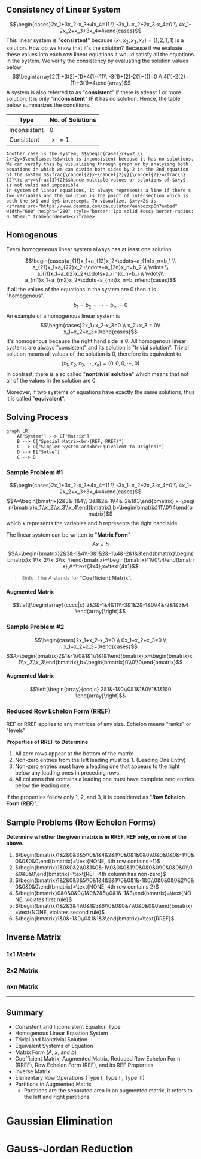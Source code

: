 
## Consistency of Linear System
$$\begin{cases}2x_1+3x_2-x_3+4x_4=11 \\ -3x_1+x_2+2x_3-x_4=0 \\ 4x_1-2x_2+x_3+3x_4=4\end{cases}$$
	This linear system is "**consistent**" because $(x_1,x_2,x_3,x_4)=(1,2,1,1)$ is a solution. How do we know that it's the solution? Because if we evaluate these values into each row linear equations it would satisfy all the equations in the system. We verify the consistency by evaluating the solution values below: $$\begin{array}2(1)+3(2)-(1)+4(1)=11\\ -3(1)+(2)-2(1)-(1)=0 \\ 4(1)-2(2)+(1)+3(1)=4\end{array}$$A system is also referred to as "**consistent**" if there is atleast 1 or more solution. It is only "**inconsistent**" IF it has no solution. Hence, the table below summarizes the conditions.

| Type         | No. of Solutions |
| ------------ | ---------------- |
| Inconsistent | $0$              |
| Consistent   | $>=1$            |
	Another case is the system, $$\begin{cases}x+y=2 \\ 2x+2y=3\end{cases}$$which is inconsistent because it has no solutions. We can verify this by visualizing through graph or by analyzing both equations in which we can divide both sides by 2 in the 2nd equation of the system $$\frac{\cancel{2}x+\cancel{2}y}{\cancel{2}}=\frac{3}{2}\to x+y=\frac{3}{2}$$hence multiple values or solutions of $x+y$, is not valid and impossible. 
	In system of linear equations, it always represents a line if there's two variables and the solution is the point of intersection which is both the $x$ and $y$-intercept. To visualize, $x+y=2$ is
	<iframe src="https://www.desmos.com/calculator/eenbozxp6n?embed" width="600" height="280" style="border: 1px solid #ccc; border-radius: 0.785em;" frameborder=0></iframe>

## Homogenous
Every homogeneous linear system always has at least one solution.

$$\begin{cases}a_{11}x_1+a_{12}x_2+\cdots+a_{1n}x_n=b_1 \\ a_{21}x_1+a_{22}x_2+\cdots+a_{2n}x_n=b_2 \\ \vdots \\ a_{i1}x_1+a_{i2}x_2+\cdots+a_{in}x_n=b_i \\ \vdots\\ a_{m1}x_1+a_{m2}x_2+\cdots+a_{mn}x_n=b_m\end{cases}$$
If all the values of the equations in the system are 0 then it is "homogenous". $$b_1=b_2=\cdots=b_m=0$$An example of a homogenous linear system is $$\begin{cases}2x_1+x_2-x_3=0 \\ x_2+x_3 = 0\\ x_1+x_2+x_3=0\end{cases}$$It's homogenous because the right hand side is 0. All homogenous linear systems are always "consistent" and its solution is "trivial solution". Trivial solution means all values of the solution is 0, therefore its equivalent to $$(x_1,x_2,x_3,\cdots,x_n)=(0,0,0,\cdots,0)$$In contrast, there is also called "**nontrivial solution**" which means that not all of the values in the solution are 0.

Moreover, if two systems of equations have exactly the same solutions, thus it is called "**equivalent**".


## Solving Process

```mermaid
graph LR
    A["System"] --> B["Matrix"]
    B --> C["Special Matrix<br>(REF, RREF)"]
    C --> D["Simpler System and<br>Equivalent to Original"]
    D --> E["Solve"]
    C --> D
```

### Sample Problem #1
$$\begin{cases}2x_1+3x_2-x_3+4x_4=11 \\ -3x_1+x_2+2x_3-x_4=0 \\ 4x_1-2x_2+x_3+3x_4=4\end{cases}$$$$A=\begin{bmatrix}2&3&-1&4\\-3&1&2&-1\\4&-2&1&3\end{bmatrix},x=\begin{bmatrix}x_1\\x_2\\x_3\\x_4\end{bmatrix},b=\begin{bmatrix}11\\0\\4\end{bmatrix}$$which $x$ represents the variables and $b$ represents the right hand side.

The linear system can be written to "**Matrix Form**" $$Ax=b$$ $$A=\begin{bmatrix}2&3&-1&4\\-3&1&2&-1\\4&-2&1&3\end{bmatrix}\begin{bmatrix}x_1\\x_2\\x_3\\x_4\end{bmatrix}=\begin{bmatrix}11\\0\\4\end{bmatrix},A=\text{3x4},x=\text{4x1}$$
> [!info]
>  The $A$ stands for "**Coefficient Matrix**".

#### Augmented Matrix
$$\left[\begin{array}{cccc|c}
2&3&-1&4&11\\-3&1&2&-1&0\\4&-2&1&3&4
\end{array}\right]$$




### Sample Problem #2
$$\begin{cases}2x_1+x_2-x_3=0 \\ 0x_1+x_2+x_3=0 \\ x_1+x_2+x_3=0\end{cases}$$
$$A=\begin{bmatrix}2&1&-1\\0&1&1\\1&1&1\end{bmatrix},x=\begin{bmatrix}x_1\\x_2\\x_3\end{bmatrix},b=\begin{bmatrix}0\\0\\0\end{bmatrix}$$

#### Augmented Matrix
$$\left[\begin{array}{ccc|c}
2&1&-1&0\\0&1&1&0\\1&1&1&0
\end{array}\right]$$


### Reduced Row Echelon Form (RREF)
REF or RREF applies to any matrices of any size.
Echelon means "ranks" or "levels"

**Properties of RREF to Determine**
1. All zero rows appear at the bottom of the matrix
2. Non-zero entries from the left leading must be 1. (Leading One Entry)
3. Non-zero entries must have a leading one that appears to the right below any leading ones in preceding rows.
4. All columns that contains a leading one must have complete zero entries below the leading one.

If the properties follow only 1, 2, and 3, it is considered as "**Row Echelon Form (REF)**".

## Sample Problems (Row Echelon Forms)
**Determine whether the given matrix is in RREF, REF only, or none of the above.**

1. $\begin{bmatrix}1&2&0&3&5\\0&1&4&2&1\\0&0&1&0&0\\0&0&0&0&-1\\0&0&0&0&0\end{bmatrix}=\text{NONE, 4th row contains -1}$
2. $\begin{bmatrix}1&0&0&2\\0&1&0&-1\\0&0&0&1\\0&0&0&0\\0&0&0&0\\0&0&0&0\end{bmatrix}=\text{REF, 4th column has non-zero}$
3. $\begin{bmatrix}1&2&0&3&5\\0&1&4&2&1\\0&0&1&-1&0\\0&0&0&0&2\\0&0&0&0&0\end{bmatrix}=\text{NONE, 4th row contains 2}$
4. $\begin{bmatrix}0&0&0&0\\1&0&2&5\\0&1&-1&3\end{bmatrix}=\text{NONE, violates first rule}$
5. $\begin{bmatrix}1&2&3&4\\0&1&5&6\\0&0&0&7\\0&0&0&0\end{bmatrix}=\text{NONE, violates second rule}$
6. $\begin{bmatrix}1&0&-1&0\\0&1&1&3\end{bmatrix}=\text{RREF}$
	


## Inverse Matrix
### 1x1 Matrix
### 2x2 Matrix
### nxn Matrix

---


## Summary
- Consistent and Inconsistent Equation Type
- Homogenous Linear Equation System
- Trivial and Nontrivial Solution
- Equivalent Systems of Equation
- Matrix Form ($A$, $x$, and $b$)
- Coefficient Matrix, Augmented Matrix, Reduced Row Echelon Form (RREF), Row Echelon Form (REF), and its REF Properties
- Inverse Matrix
- Elementary Row Operations (Type I, Type II, Type III)
- Partitions in Augmented Matrix
	- Partitions are the separated area in an augmented matrix, it refers to the left and right partitions.




# Gaussian Elimination
# Gauss-Jordan Reduction

